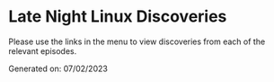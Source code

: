 # Late Night Linux Discoveries

Please use the links in the menu to view discoveries from each of the relevant episodes.

Generated on: 07/02/2023